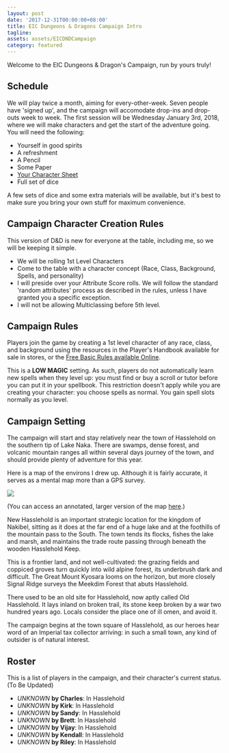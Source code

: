 ```yaml
---
layout: post
date: '2017-12-31T00:00:00+08:00'
title: EIC Dungeons & Dragons Campaign Intro
tagline: 
assets: assets/EICDNDCampaign
category: featured
---
```


Welcome to the EIC Dungeons & Dragon's Campaign, run by yours truly!

## Schedule

We will play twice a month, aiming for every-other-week. Seven people have 'signed up', and the campaign will accomodate drop-ins and drop-outs week to week. The first session will be Wednesday January 3rd, 2018, where we will make characters and get the start of the adventure going. You will need the following:

  - Yourself in good spirits
  - A refreshment
  - A Pencil
  - Some Paper
  - [Your Character Sheet](http://media.wizards.com/2015/downloads/dnd/DDALRoD_CharacterSheet.pdf)
  - Full set of dice

A few sets of dice and some extra materials will be available, but it's best to make sure you bring your own stuff for maximum convenience.

## Campaign Character Creation Rules

This version of D&D is new for everyone at the table, including me, so we will be keeping it simple.

  - We will be rolling 1st Level Characters
  - Come to the table with a character concept (Race, Class, Background, Spells, and personality)
  - I will preside over your Attribute Score rolls. We will follow the standard 'random attributes' process as described in the rules, unless I have granted you a specific exception.
  - I will not be allowing Multiclassing before 5th level.

## Campaign Rules

Players join the game by creating a 1st level character of any race, class, and background using the resources in the Player's Handbook available for sale in stores, or the [Free Basic Rules available Online](http://dnd.wizards.com/articles/features/basicrules?x=dnd/basicrules).

This is a **LOW MAGIC** setting. As such, players do not automatically learn new spells when they level up: you must find or buy a scroll or tutor before you can put it in your spellbook. This restriction doesn't apply while you are creating your character: you choose spells as normal. You gain spell slots normally as you level.

## Campaign Setting

The campaign will start and stay relatively near the town of Hasslehold on the southern tip of Lake Naka. There are swamps, dense forest, and volcanic mountain ranges all within several days journey of the town, and should provide plenty of adventure for this year.

Here is a map of the environs I drew up. Although it is fairly accurate, it serves as a mental map more than a GPS survey.

<img src="{{site.url}}/assets/EICDNDCampaign/CampaignMapAnnotatedSmall.jpg"/>

(You can access an annotated, larger version of the map [here]({{site.url}}/assets/EICDNDCampaign/CampaignMapAnnotated.png).)

New Hasslehold is an important strategic location for the kingdom of Nakibel, sitting as it does at the far end of a huge lake and at the foothills of the mountain pass to the South. The town tends its flocks, fishes the lake and marsh, and maintains the trade route passing through beneath the wooden Hasslehold Keep.

This is a frontier land, and not well-cultivated: the grazing fields and coppiced groves turn quickly into wild alpine forest, its underbrush dark and difficult. The Great Mount Kyosara looms on the horizon, but more closely Signal Ridge surveys the Meekdim Forest that abuts Hasslehold.

There used to be an old site for Hasslehold, now aptly called Old Hasslehold. It lays inland on broken trail, its stone keep broken by a war two hundred years ago. Locals consider the place one of ill omen, and avoid it.

The campaign begins at the town square of Hasslehold, as our heroes hear word of an Imperial tax collector arriving: in such a small town, any kind of outsider is of natural interest.

## Roster

This is a list of players in the campaign, and their character's current status. (To Be Updated)

- *UNKNOWN* **by Charles**: In Hasslehold
- *UNKNOWN* **by Kirk**: In Hasslehold
- *UNKNOWN* **by Sandy**: In Hasslehold
- *UNKNOWN* **by Brett**: In Hasslehold
- *UNKNOWN* **by Vijay**: In Hasslehold
- *UNKNOWN* **by Kendall**: In Hasslehold
- *UNKNOWN* **by Riley**: In Hasslehold
